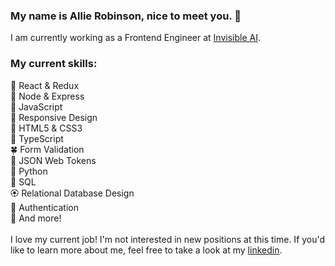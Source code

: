 ### My name is Allie Robinson, nice to meet you. 🌻

I am currently working as a Frontend Engineer at <a href="https://www.invisible.ai/">Invisible AI</a>. <br />

### My current skills: <br />
🌷 React & Redux<br />
🦚 Node & Express<br />
🌸 JavaScript<br />
🌹 Responsive Design<br />
🌿 HTML5 & CSS3<br />
🍄 TypeScript<br />
🍀 Form Validation<br />
🌺 JSON Web Tokens<br />
🐍 Python<br />
🦋 SQL<br />
🏵 Relational Database Design<br />
🍁 Authentication<br />
🌵 And more!<br />
<br />
I love my current job! I'm not interested in new positions at this time. If you'd like to learn more about me, feel free to take a look at my <a href="https://www.linkedin.com/in/allie-robinson/">linkedin</a>.
